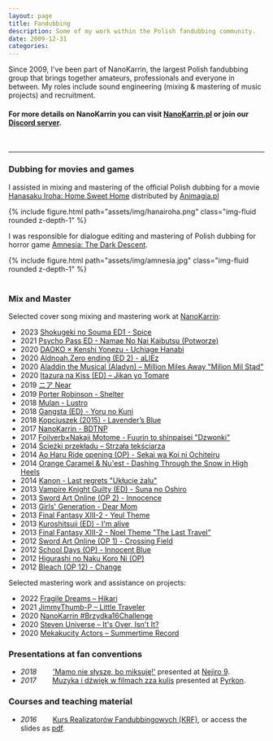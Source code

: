 ```yaml
---
layout: page
title: Fandubbing
description: Some of my work within the Polish fandubbing community.
date: 2009-12-31
categories: 
---
```


Since 2009, I've been part of NanoKarrin, the largest Polish fandubbing group that brings together amateurs, professionals and everyone in between. My roles include sound engineering (mixing & mastering of music projects) and recruitment. 

#### For more details on NanoKarrin you can visit [NanoKarrin.pl](https://nanokarrin.pl/) or join our [Discord server](http://discord.gg/nanokarrin).

<br>

----
### Dubbing for movies and games
I assisted in mixing and mastering of the official Polish dubbing for a movie [Hanasaku Iroha: Home Sweet Home](https://animagia.pl/sklep/) distributed by [Animagia.pl](https://animagia.pl/credits/)

<div class="row mt-3">
    <div class="col-sm mt-3 mt-md-0">
        {% include figure.html path="assets/img/hanairoha.png" class="img-fluid rounded z-depth-1" %}
    </div>
</div>


I was responsible for dialogue editing and mastering of Polish dubbing for horror game [Amnesia: The Dark Descent](https://polski-dubbing.fandom.com/wiki/Amnesia:_Mroczny_ob%C5%82%C4%99d).

<div class="row mt-3">
    <div class="col-sm mt-3 mt-md-0">
        {% include figure.html path="assets/img/amnesia.jpg" class="img-fluid rounded z-depth-1" %}
    </div>
</div>
<br>

### Mix and Master
Selected cover song mixing and mastering work at [NanoKarrin](http://nanokarrin.pl):

- 2023 [Shokugeki no Souma ED1 - Spice](https://youtu.be/pBFyg4cEwvc)
- 2021 [Psycho Pass ED - Namae No Nai Kaibutsu (Potworze)](https://youtu.be/oPzaEmfF4tw)
- 2020 [DAOKO × Kenshi Yonezu - Uchiage Hanabi](https://youtu.be/HqDkCFoAn8M)
- 2020 [Aldnoah.Zero ending (ED 2) - aLIEz](https://youtu.be/A6NMQ9UKlqI)
- 2020 [Aladdin the Musical (Aladyn) – Million Miles Away "Milion Mil Stąd"](https://youtu.be/w_4vIUz3dBA)
- 2020 [Itazura na Kiss (ED) – Jikan yo Tomare](https://youtu.be/-9_eUIc0QdY)
- 2019 [ニア Near](https://youtu.be/jDeo5SAnIUo)
- 2019 [Porter Robinson - Shelter](https://youtu.be/mTBVwwkPwkY)
- 2018 [Mulan - Lustro](https://youtu.be/im-NWec70kQ)
- 2018 [Gangsta (ED) - Yoru no Kuni](https://youtu.be/iuwtODXYukM)
- 2018 [Kopciuszek (2015) - Lavender’s Blue](https://youtu.be/briJEfUZw9w)
- 2017 [NanoKarrin - BDTNP](https://youtu.be/IcRvqzKK_nE)
- 2017 [Foilverb×Nakaji Motome - Fuurin to shinpaisei "Dzwonki"](https://youtu.be/bTJMPY4aMMc)
- 2014 [Ścieżki przekładu – Strzała tekściarza](https://youtu.be/487CGEECGNs)
- 2014 [Ao Haru Ride opening (OP) - Sekai wa Koi ni Ochiteiru](https://youtu.be/aDe88XUyfhs)
- 2014 [Orange Caramel & Nu'est - Dashing Through the Snow in High Heels](https://youtu.be/6rdvSgnUIWs)
- 2014 [Kanon - Last regrets "Ukłucie żalu"](https://youtu.be/BAyaUSx83n8)
- 2013 [Vampire Knight Guilty (ED) - Suna no Oshiro](https://youtu.be/GPl-G6JayIs)
- 2013 [Sword Art Online (OP 2) - Innocence](https://youtu.be/FZCt3M_wW3k)
- 2013 [Girls' Generation - Dear Mom](https://youtu.be/l6F5GWa4P-Y)
- 2013 [Final Fantasy XIII-2 - Yeul Theme](https://youtu.be/QcEYTeGfmD8)
- 2013 [Kuroshitsuji (ED) - I'm alive](https://youtu.be/N8eoDEZjTYo)
- 2013 [Final Fantasy XIII-2 - Noel Theme "The Last Travel"](https://youtu.be/Tu7u9kTNC2A)
- 2012 [Sword Art Online (OP 1) - Crossing Field](https://youtu.be/YvMToqVmPKY)
- 2012 [School Days (OP) - Innocent Blue](https://youtu.be/fX4Cju9yV5Q)
- 2012 [Higurashi no Naku Koro Ni (OP)](https://youtu.be/YvgfhN5VLMQ)
- 2012 [Bleach (OP 12) - Change](https://youtu.be/MfRg7WjP4IQ)

Selected mastering work and assistance on projects:
- 2022 [Fragile Dreams – Hikari](https://youtu.be/preO6k3T4wQ)  
- 2021 [JimmyThumb-P – Little Traveler](https://youtu.be/vquP4g9jO7o)  
- 2020 [NanoKarrin #Brzydka16Challenge](https://youtu.be/XnAB5UWFUvA)  
- 2020 [Steven Universe – It's Over, Isn't It?](https://youtu.be/_4_5lO1tsNI)  
- 2020 [Mekakucity Actors – Summertime Record](https://youtu.be/V8PkYk2Wdko)  


### Presentations at fan conventions

<ul class='fa-ul'>
    <li><i>2018</i>&nbsp;&nbsp;&nbsp;&nbsp;&nbsp;&nbsp;&nbsp;&nbsp;<a href="https://eventory.cc/event/nejiro-9/schedule/46125">'Mamo nie słyszę, bo miksuję!'</a> presented at <a href="https://eventory.cc/event/nejiro-9">Nejiro 9</a>.</li>
    <li><i>2017</i>&nbsp;&nbsp;&nbsp;&nbsp;&nbsp;&nbsp;&nbsp;&nbsp;<a href="https://eventory.cc/event/pyrkon-2017/schedule/29585">Muzyka i dźwięk w filmach zza kulis</a> presented at <a href="https://pyrkon.pl/en/about-pyrkon/">Pyrkon</a>.</li>
</ul>
<h3 className="major">Courses and teaching material</h3>
<ul class='fa-ul'>
    <li><i>2016</i>&nbsp;&nbsp;&nbsp;&nbsp;&nbsp;&nbsp;&nbsp;&nbsp;<a href="https://rekrutacja.nanokarrin.pl/docs/realizacja2">Kurs Realizatorów Fandubbingowych (KRF)</a>, or access the slides as <a href="https://www.slideshare.net/MaciekTomczak/kurs-realizatorw-fandubbingowych-2016">pdf</a>.</li>
</ul>
